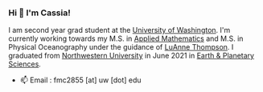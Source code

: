 ### Hi 👋 I'm Cassia!

I am second year grad student at the [University of Washington](https://www.washington.edu/). I'm currently working towards my M.S. in [Applied Mathematics](https://amath.washington.edu/) and M.S. in Physical Oceanography under the guidance of [LuAnne Thompson](https://www.ocean.washington.edu/home/LuAnne_Thompson). I graduated from [Northwestern University](https://www.northwestern.edu/) in June 2021 in [Earth & Planetary Sciences](https://www.earth.northwestern.edu/).

- 📫 Email : fmc2855 [at] uw [dot] edu
